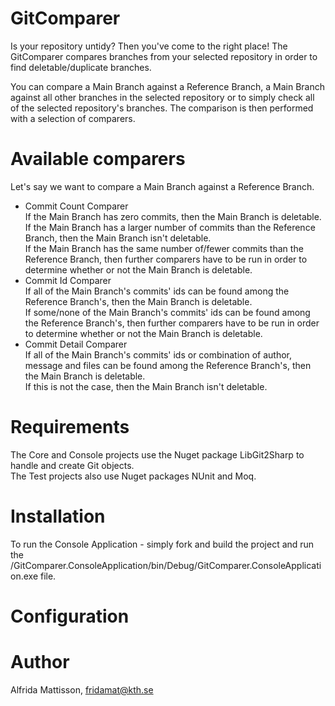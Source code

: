 # GitComparer
Is your repository untidy? Then you've come to the right place!
The GitComparer compares branches from your selected repository in order to find deletable/duplicate branches.

You can compare a Main Branch against a Reference Branch, a Main Branch against all other branches in the selected repository or to simply check all of the selected repository's branches. The comparison is then performed with a selection of comparers.

# Available comparers
Let's say we want to compare a Main Branch against a Reference Branch.
- Commit Count Comparer<br>
If the Main Branch has zero commits, then the Main Branch is deletable.<br>
If the Main Branch has a larger number of commits than the Reference Branch, then the Main Branch isn't deletable.<br>
If the Main Branch has the same number of/fewer commits than the Reference Branch, then further comparers have to be run in order to determine whether or not the Main Branch is deletable.
- Commit Id Comparer<br>
If all of the Main Branch's commits' ids can be found among the Reference Branch's, then the Main Branch is deletable.<br>
If some/none of the Main Branch's commits' ids can be found among the Reference Branch's, then further comparers have to be run in order to determine whether or not the Main Branch is deletable.
- Commit Detail Comparer<br>
If all of the Main Branch's commits' ids or combination of author, message and files can be found among the Reference Branch's, then the Main Branch is deletable.<br>
If this is not the case, then the Main Branch isn't deletable.

# Requirements
The Core and Console projects use the Nuget package LibGit2Sharp to handle and create Git objects.<br>
The Test projects also use Nuget packages NUnit and Moq.

# Installation
To run the Console Application - simply fork and build the project and run the /GitComparer.ConsoleApplication/bin/Debug/GitComparer.ConsoleApplication.exe file.

# Configuration

# Author
Alfrida Mattisson, fridamat@kth.se

